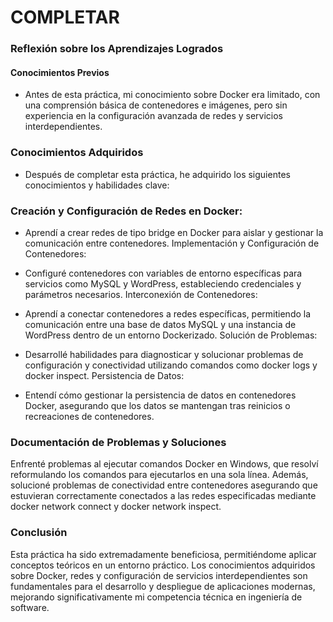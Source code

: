 # COMPLETAR  

### Reflexión sobre los Aprendizajes Logrados
#### Conocimientos Previos
- Antes de esta práctica, mi conocimiento sobre Docker era limitado, con una comprensión básica de contenedores e imágenes, pero sin experiencia en la configuración avanzada de redes y servicios interdependientes.

### Conocimientos Adquiridos
- Después de completar esta práctica, he adquirido los siguientes conocimientos y habilidades clave:

### Creación y Configuración de Redes en Docker:

- Aprendí a crear redes de tipo bridge en Docker para aislar y gestionar la comunicación entre contenedores.
Implementación y Configuración de Contenedores:

- Configuré contenedores con variables de entorno específicas para servicios como MySQL y WordPress, estableciendo credenciales y parámetros necesarios.
Interconexión de Contenedores:

- Aprendí a conectar contenedores a redes específicas, permitiendo la comunicación entre una base de datos MySQL y una instancia de WordPress dentro de un entorno Dockerizado.
Solución de Problemas:

- Desarrollé habilidades para diagnosticar y solucionar problemas de configuración y conectividad utilizando comandos como docker logs y docker inspect.
Persistencia de Datos:

- Entendí cómo gestionar la persistencia de datos en contenedores Docker, asegurando que los datos se mantengan tras reinicios o recreaciones de contenedores.

### Documentación de Problemas y Soluciones
Enfrenté problemas al ejecutar comandos Docker en Windows, que resolví reformulando los comandos para ejecutarlos en una sola línea. Además, solucioné problemas de conectividad entre contenedores asegurando que estuvieran correctamente conectados a las redes especificadas mediante docker network connect y docker network inspect.

### Conclusión
Esta práctica ha sido extremadamente beneficiosa, permitiéndome aplicar conceptos teóricos en un entorno práctico. Los conocimientos adquiridos sobre Docker, redes y configuración de servicios interdependientes son fundamentales para el desarrollo y despliegue de aplicaciones modernas, mejorando significativamente mi competencia técnica en ingeniería de software.
